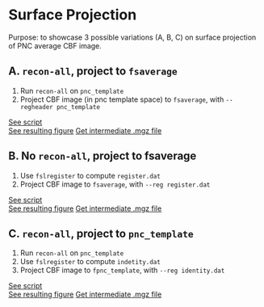 # Surface Projection

Purpose: to showcase 3 possible variations (A, B, C) on surface projection of PNC average CBF image.

## A. `recon-all`, project to `fsaverage`

1. Run `recon-all` on `pnc_template`
2. Project CBF image (in pnc template space) to `fsaverage`, with `--regheader pnc_template`

[See script](a_vol2surf.sh)  
[See resulting figure](../results/figures/surf/a_lh.cbf_surf.png)
[Get intermediate .mgz file](../data/surf/a_lh.avgCBF_thr10.mgz)
## B. No `recon-all`, project to fsaverage

1. Use `fslregister` to compute `register.dat` 
2. Project CBF image to `fsaverage`, with `--reg register.dat`

[See script](b_vol2surf.sh)  
[See resulting figure](../results/figures/surf/b_lh.cbf_surf.png)
[Get intermediate .mgz file](../data/surf/b_lh.avgCBF_thr10.mgz)

## C. `recon-all`, project to `pnc_template`

1. Run `recon-all` on `pnc_template`
2. Use `fslregister` to compute `indetity.dat` 
3. Project CBF image to `fpnc_template`, with `--reg identity.dat`

[See script](c_vol2surf.sh)  
[See resulting figure](../results/figures/surf/c_lh.cbf_surf.png)
[Get intermediate .mgz file](../data/surf/c_lh.avgCBF_thr10.mgz)